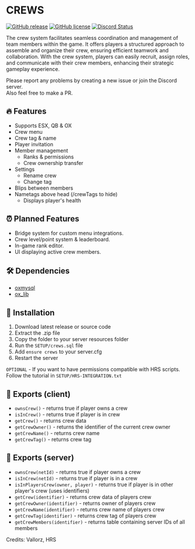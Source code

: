 # CREWS
[![GitHub release](https://img.shields.io/github/v/release/LikeManTV/crews.svg)](https://github.com/LikeManTV/crews/releases/latest)
[![GitHub license](https://img.shields.io/github/license/LikeManTV/crews.svg)](LICENSE)
<a href="https://discordapp.com/invite/55aQNKzQVW" title="Chat on Discord"><img alt="Discord Status" src="https://discordapp.com/api/guilds/912329245789933569/widget.png"></a>

The crew system facilitates seamless coordination and management of team members within the game. It offers players a structured approach to assemble and organize their crew, ensuring efficient teamwork and collaboration. With the crew system, players can easily recruit, assign roles, and communicate with their crew members, enhancing their strategic gameplay experience.

Please report any problems by creating a new issue or join the Discord server.<br/>
Also feel free to make a PR.

## 🔥 Features
- Supports ESX, QB & OX
- Crew menu
- Crew tag & name
- Player invitation
- Member management
  - Ranks & permissions
  - Crew ownership transfer
- Settings
  - Rename crew
  - Change tag
- Blips between members
- Nametags above head (/crewTags to hide)
  - Displays player's health
 
## ⏰ Planned Features
- Bridge system for custom menu integrations.
- Crew level/point system & leaderboard.
- In-game rank editor.
- UI displaying active crew members.

## 🛠️ Dependencies
- [oxmysql](https://github.com/overextended/oxmysql)
- [ox_lib](https://github.com/overextended/ox_lib)

## 📲 Installation
1. Download latest release or source code
2. Extract the .zip file
3. Copy the folder to your server resources folder
4. Run the `SETUP/crews.sql` file
5. Add `ensure crews` to your server.cfg
6. Restart the server

`OPTIONAL` - If you want to have permissions compatible with HRS scripts.<br>
Follow the tutorial in `SETUP/HRS-INTEGRATION.txt`

## 📝 Exports (client)
- `ownsCrew()` - returns true if player owns a crew
- `isInCrew()` - returns true if player is in crew
- `getCrew()` - returns crew data
- `getCrewOwner()` - returns the identifier of the current crew owner
- `getCrewName()` - returns crew name
- `getCrewTag()` - returns crew tag

## 📝 Exports (server)
- `ownsCrew(netId)` - returns true if player owns a crew
- `isInCrew(netId)` - returns true if player is in a crew
- `isInPlayersCrew(owner, player)` - returns true if player is in other player's crew (uses identifiers)
- `getCrew(identifier)` - returns crew data of players crew
- `getCrewOwner(identifier)` - returns owner of players crew
- `getCrewName(identifier)` - returns crew name of players crew
- `getCrewTag(identifier)` - returns crew tag of players crew
- `getCrewMembers(identifier)` - returns table containing server IDs of all members

Credits: Vallorz, HRS
